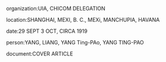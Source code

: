 organization:UIA, CHICOM DELEGATION

location:SHANGHAI, MEXI, B. C., MEXi, MANCHUPIA, HAVANA

date:29 SEPT 3 OCT, CIRCA 1919

person:YANG, LIANG, YANG Ting-PAo, YANG TING-PAO

document:COVER ARTICLE

